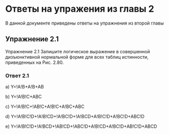 # Ответы на упражения из главы 2

В данной документе приведены ответы на упражнения из второй главы

## Упражнение 2.1

Упражнение 2.1 Запишите логическое выражение в совершенной
дизъюнктивной нормальной форме для всех таблиц истинности, приведенных
на Рис. 2.80.

### Ответ 2.1

a) Y=!A!B+A!B+AB

b) Y=!A!B!C+ABC

c) Y=!A!B!C+!AB!C+A!B!C+A!BC+ABC

d) Y=!A!B!C!D+!A!B!CD+!A!BC!D+!A!BCD+A!B!C!D+A!BC!D+ABC!D

e) Y=!A!B!C!D+!A!BCD+!AB!CD+!ABC!D+A!B!CD+A!BC!D+AB!C!D+ABCD

